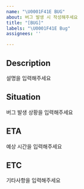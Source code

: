 ```yaml
---
name: "\U0001F41E BUG"
about: 버그 발생 시 작성해주세요
title: "[BUG]"
labels: "\U0001F41E Bug"
assignees: ''

---
```


## Description
설명을 입력해주세요

## Situation
버그 발생 상황을 입력해주세요

## ETA
예상 시간을 입력해주세요

## ETC
기타사항을 입력해주세요
